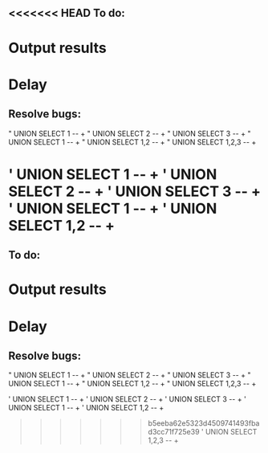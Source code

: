 <<<<<<< HEAD
To do:
------

# Output results

# Delay

Resolve bugs:
-------------

" UNION SELECT 1 -- +
" UNION SELECT 2 -- +
" UNION SELECT 3 -- +
" UNION SELECT 1 -- +
" UNION SELECT 1,2 -- +
" UNION SELECT 1,2,3 -- +

' UNION SELECT 1 -- +
' UNION SELECT 2 -- +
' UNION SELECT 3 -- +
' UNION SELECT 1 -- +
' UNION SELECT 1,2 -- +
=======
To do:
------

# Output results

# Delay

Resolve bugs:
-------------

" UNION SELECT 1 -- +
" UNION SELECT 2 -- +
" UNION SELECT 3 -- +
" UNION SELECT 1 -- +
" UNION SELECT 1,2 -- +
" UNION SELECT 1,2,3 -- +

' UNION SELECT 1 -- +
' UNION SELECT 2 -- +
' UNION SELECT 3 -- +
' UNION SELECT 1 -- +
' UNION SELECT 1,2 -- +
>>>>>>> b5eeba62e5323d4509741493fbad3cc71f725e39
' UNION SELECT 1,2,3 -- +